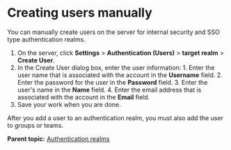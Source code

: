 # Creating users manually

You can manually create users on the server for internal security and SSO type authentication realms.

1.   On the server, click **Settings** \> **Authentication \(Users\)** \> **target realm** \> **Create User**. 
2.   In the Create User dialog box, enter the user information: 
    1.   Enter the user name that is associated with the account in the **Username** field. 
    2.   Enter the password for the user in the **Password** field. 
    3.   Enter the user's name in the **Name** field. 
    4.   Enter the email address that is associated with the account in the **Email** field. 
3.   Save your work when you are done. 

After you add a user to an authentication realm, you must also add the user to groups or teams.

**Parent topic:** [Authentication realms](../../com.ibm.udeploy.admin.doc/topics/security_auth.md)

